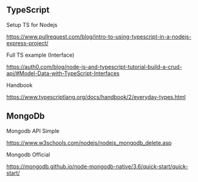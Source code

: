 TypeScript
------
Setup TS for Nodejs

https://www.pullrequest.com/blog/intro-to-using-typescript-in-a-nodejs-express-project/

Full TS example (Interface)

https://auth0.com/blog/node-js-and-typescript-tutorial-build-a-crud-api/#Model-Data-with-TypeScript-Interfaces


Handbook

https://www.typescriptlang.org/docs/handbook/2/everyday-types.html

MongoDb
-----
Mongodb API Simple

https://www.w3schools.com/nodejs/nodejs_mongodb_delete.asp

Mongodb Official

https://mongodb.github.io/node-mongodb-native/3.6/quick-start/quick-start/
